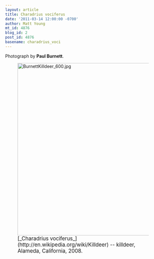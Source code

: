 ```yaml
---
layout: article
title: Charadrius vociferus
date: '2011-03-14 12:00:00 -0700'
author: Matt Young
mt_id: 4876
blog_id: 2
post_id: 4876
basename: charadrius_voci
---
```

Photograph by **Paul Burnett**.

<figure>
<img src="http://pandasthumb.org/archives/2011/02/12/BurnettKilldeer_600.jpg" alt="BurnettKilldeer_600.jpg" width="600" height="557" />
<figcaption markdown="span">
<big>[_Charadrius vociferus_](http://en.wikipedia.org/wiki/Killdeer) -- killdeer, Alameda, California, 2008.</big>

</figcaption>
</figure>
